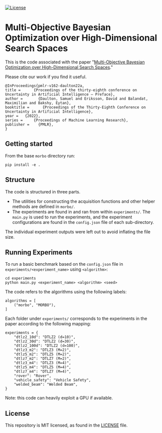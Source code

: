 [![License](https://img.shields.io/badge/license-MIT-green.svg)](LICENSE)

# Multi-Objective Bayesian Optimization over High-Dimensional Search Spaces

This is the code associated with the paper "[Multi-Objective Bayesian Optimization over High-Dimensional Search Spaces](https://arxiv.org/abs/2109.10964)."

Please cite our work if you find it useful.

    @InProceedings{pmlr-v162-daulton22a,
    title = 	 {Proceedings of the thirty-eighth conference on Uncertainty in Artificial Intelligence — Preface},
    author =       {Daulton, Samuel and Eriksson, David and Balandat, Maximilian and Bakshy, Eytan},
    booktitle = 	 {Proceedings of the Thirty-Eighth Conference on Uncertainty in Artificial Intelligence},
    year = 	 {2022},
    series = 	 {Proceedings of Machine Learning Research},
    publisher =    {PMLR},
    }


## Getting started

From the base `morbo` directory run:

`pip install -e .`

## Structure

The code is structured in three parts.
- The utilities for constructing the acquisition functions and other helper methods are defined in `morbo/`.
- The experiments are found in and ran from within `experiments/`. The `main.py` is used to run the experiments, and the experiment configurations are found in the `config.json` file of each sub-directory.

The individual experiment outputs were left out to avoid inflating the file size.

## Running Experiments

To run a basic benchmark based on the `config.json` file in `experiments/<experiment_name>` using `<algorithm>`:

```
cd experiments
python main.py <experiment_name> <algorithm> <seed>
```

The code refers to the algorithms using the following labels:
```
algorithms = [
    ("morbo", "MORBO"),
]
```

Each folder under `experiments/` corresponds to the experiments in the paper according to the following mapping:
```
experiments = {
    "dtlz2_10d": "DTLZ2 (d=10)",
    "dtlz2_30d": "DTLZ2 (d=30)",
    "dtlz2_100d": "DTLZ2 (d=100)",
    "dtlz3_m2": "DTLZ3 (M=2)",
    "dtlz5_m2": "DTLZ5 (M=2)",
    "dtlz7_m2": "DTLZ7 (M=2)",
    "dtlz3_m4": "DTLZ3 (M=4)",
    "dtlz5_m4": "DTLZ5 (M=4)",
    "dtlz7_m4": "DTLZ7 (M=4)",
    "rover": "Rover",
    "vehicle_safety": "Vehicle Safety",
    "welded_beam": "Welded Beam",
}
```
Note: this code can heavily exploit a GPU if available.

## License
This repository is MIT licensed, as found in the [LICENSE](LICENSE) file.
